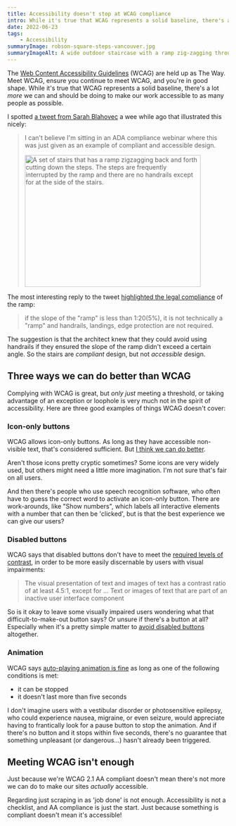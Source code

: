 ```yaml
---
title: Accessibility doesn't stop at WCAG compliance
intro: While it's true that WCAG represents a solid baseline, there's a lot more we should be doing to make our work truly accessible.
date: 2022-06-23
tags:
    - Accessibility
summaryImage: robson-square-steps-vancouver.jpg
summaryImageAlt: A wide outdoor staircase with a ramp zig-zagging through the steps. There are no handrails or barriers on the ramp.
---
```


The [Web Content Accessibility Guidelines](https://www.w3.org/TR/WCAG/) (WCAG) are held up as The Way. Meet WCAG, ensure you continue to meet WCAG, and you're in good shape. While it's true that WCAG represents a solid baseline, there's a lot *more* we can and should be doing to make our work accessible to as many people as possible.

I spotted [a tweet from Sarah Blahovec](https://twitter.com/Sblahov/status/1524479291676889089) a wee while ago that illustrated this nicely:

> I can't believe I'm sitting in an ADA compliance webinar where this was just given as an example of compliant and accessible design.
>
> <picture>
>     <source srcset="/assets/img/blog/robson-square-steps-vancouver.avif" type="image/avif" />
>     <source srcset="/assets/img/blog/robson-square-steps-vancouver.webp" type="image/webp" />
>     <img class="natural-dimensions" src="/assets/img/blog/robson-square-steps-vancouver.jpg" alt="A set of stairs that has a ramp zigzagging back and forth cutting down the steps. The steps are frequently interrupted by the ramp and there are no handrails except for at the side of the stairs." width="400" height="300" loading="lazy" decoding="async" />
> </picture>

The most interesting reply to the tweet [highlighted the legal compliance](https://twitter.com/MurphyJ/status/1524503940699758592) of the ramp:

> if the slope of the "ramp" is less than 1:20(5%), it is not technically a "ramp" and handrails, landings, edge protection are not required.

The suggestion is that the architect knew that they could avoid using handrails if they ensured the slope of the ramp didn't exceed a certain angle. So the stairs are *compliant* design, but not *accessible* design.


## Three ways we can do better than WCAG

Complying with WCAG is great, but *only just* meeting a threshold, or taking advantage of an exception or loophole is very much not in the spirit of accessibility. Here are three good examples of things WCAG doesn't cover:

### Icon-only buttons

WCAG allows icon-only buttons. As long as they have accessible non-visible text, that's considered sufficient. But [I think we can do better](/blog/what-i-wish-was-in-wcag-prohibit-icon-only-buttons).

Aren't those icons pretty cryptic sometimes? Some icons are very widely used, but others might need a little more imagination. I'm not sure that's fair on all users.

And then there's people who use speech recognition software, who often have to guess the correct word to activate an icon-only button. There are work-arounds, like "Show numbers", which labels all interactive elements with a number that can then be 'clicked', but is that the best experience we can give our users?

### Disabled buttons

WCAG says that disabled buttons don't have to meet the [required levels of contrast](https://www.w3.org/TR/WCAG/#contrast-minimum), in order to be more easily discernable by users with visual impairments:

> The visual presentation of text and images of text has a contrast ratio of at least 4.5:1, except for … Text or images of text that are part of an inactive user interface component

So is it okay to leave some visually impaired users wondering what that difficult-to-make-out button says? Or unsure if there's a button at all? Especially when it's a pretty simple matter to [avoid disabled buttons](/blog/how-to-avoid-disabled-buttons) altogether.


### Animation

WCAG says [auto-playing animation is fine](https://www.w3.org/TR/WCAG/#pause-stop-hide) as long as one of the following conditions is met:

- it can be stopped
- it doesn't last more than five seconds

I don't imagine users with a vestibular disorder or photosensitive epilepsy, who could experience nausea, migraine, or even seizure, would appreciate having to frantically look for a pause button to stop the animation. And if there's no button and it stops within five seconds, there's no guarantee that something unpleasant (or dangerous…) hasn't already been triggered.


## Meeting WCAG isn't enough

Just because we're WCAG 2.1 AA compliant doesn't mean there's not more we can do to make our sites *actually* accessible.

Regarding just scraping in as 'job done' is not enough. Accessibility is not a checklist, and AA compliance is just the start. Just because something is compliant doesn't mean it's accessible!

